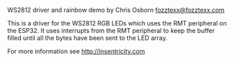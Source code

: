 WS2812 driver and rainbow demo by Chris Osborn <fozztexx@fozztexx.com>

This is a driver for the WS2812 RGB LEDs which uses the RMT peripheral
on the ESP32. It uses interrupts from the RMT peripheral to keep the
buffer filled until all the bytes have been sent to the LED array.

For more information see http://insentricity.com
